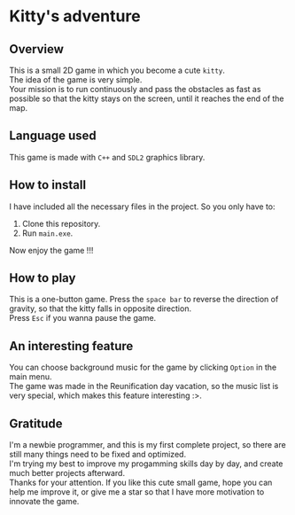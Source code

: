 # Kitty's adventure
## Overview
This is a small 2D game in which you become a cute `kitty`. \
The idea of the game is very simple. \
Your mission is to run continuously and pass the obstacles as fast as possible so that the kitty stays on the screen, until it reaches the end of the map.
## Language used
This game is made with `C++` and `SDL2` graphics library. 
## How to install
I have included all the necessary files in the project. So you only have to: 
1. Clone this repository.
2. Run `main.exe`.

Now enjoy the game !!!
## How to play
This is a one-button game. Press the `space bar` to reverse the direction of gravity, so that the kitty falls in opposite direction.\
Press `Esc` if you wanna pause the game.
## An interesting feature
You can choose background music for the game by clicking `Option` in the main menu.\
The game was made in the Reunification day vacation, so the music list is very special, which makes this feature interesting :>.
## Gratitude
I'm a newbie programmer, and this is my first complete project, so there are still many things need to be fixed and optimized.\
I'm trying my best to improve my progamming skills day by day, and create much better projects afterward.\
Thanks for your attention. If you like this cute small game, hope you can help me improve it, or give me a star so that I have more motivation to innovate the game.

